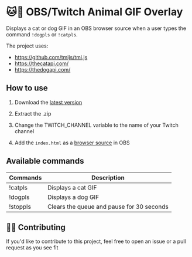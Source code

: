 # 🐱🐶 OBS/Twitch Animal GIF Overlay

Displays a cat or dog GIF in an OBS browser source when a user types the command `!dogpls` or `!catpls`.

The project uses:

- https://github.com/tmijs/tmi.js
- https://thecatapi.com/
- https://thedogapi.com/

## How to use

1. Download the [latest version](https://github.com/stphnnnn/obs-twitch-chat-animal-gif-overlay/archive/master.zip)

2. Extract the .zip

3. Change the TWITCH_CHANNEL variable to the name of your Twitch channel

4. Add the `index.html` as a [browser source](https://obsproject.com/wiki/Sources-Guide#browsersource) in OBS

## Available commands

| Commands | Description                               |
| -------- | ----------------------------------------- |
| !catpls  | Displays a cat GIF                        |
| !dogpls  | Displays a dog GIF                        |
| !stoppls | Clears the queue and pause for 30 seconds |

## 🙇‍♂️ Contributing

If you'd like to contribute to this project, feel free to open an issue or a pull request as you see fit
